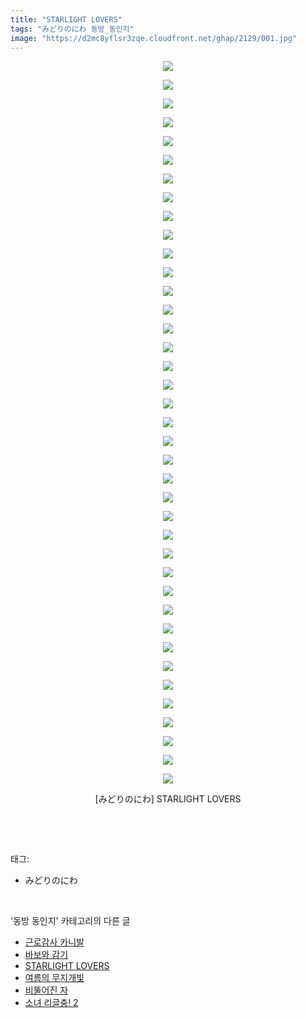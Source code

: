 ```yaml
---
title: "STARLIGHT LOVERS"
tags: "みどりのにわ 동방_동인지"
image: "https://d2mc8yflsr3zqe.cloudfront.net/ghap/2129/001.jpg"
---
```

<div class="article">
<p style="text-align: center; clear: none; float: none;"><img src="{{ site.imgserver2 }}/ghap/2129/001.jpg"/></p>
<p style="text-align: center; clear: none; float: none;"><img src="{{ site.imgserver2 }}/ghap/2129/002.jpg"/></p>
<p style="text-align: center; clear: none; float: none;"><img src="{{ site.imgserver2 }}/ghap/2129/003.jpg"/></p>
<p style="text-align: center; clear: none; float: none;"><img src="{{ site.imgserver2 }}/ghap/2129/004.jpg"/></p>
<p style="text-align: center; clear: none; float: none;"><img src="{{ site.imgserver2 }}/ghap/2129/005.jpg"/></p>
<p style="text-align: center; clear: none; float: none;"><img src="{{ site.imgserver2 }}/ghap/2129/006.jpg"/></p>
<p style="text-align: center; clear: none; float: none;"><img src="{{ site.imgserver2 }}/ghap/2129/007.jpg"/></p>
<p style="text-align: center; clear: none; float: none;"><img src="{{ site.imgserver2 }}/ghap/2129/008.jpg"/></p>
<p style="text-align: center; clear: none; float: none;"><img src="{{ site.imgserver2 }}/ghap/2129/009.jpg"/></p>
<p style="text-align: center; clear: none; float: none;"><img src="{{ site.imgserver2 }}/ghap/2129/010.jpg"/></p>
<p style="text-align: center; clear: none; float: none;"><img src="{{ site.imgserver2 }}/ghap/2129/011.jpg"/></p>
<p style="text-align: center; clear: none; float: none;"><img src="{{ site.imgserver2 }}/ghap/2129/012.jpg"/></p>
<p style="text-align: center; clear: none; float: none;"><img src="{{ site.imgserver2 }}/ghap/2129/013.jpg"/></p>
<p style="text-align: center; clear: none; float: none;"><img src="{{ site.imgserver2 }}/ghap/2129/014.jpg"/></p>
<p style="text-align: center; clear: none; float: none;"><img src="{{ site.imgserver2 }}/ghap/2129/015.jpg"/></p>
<p style="text-align: center; clear: none; float: none;"><img src="{{ site.imgserver2 }}/ghap/2129/016.jpg"/></p>
<p style="text-align: center; clear: none; float: none;"><img src="{{ site.imgserver2 }}/ghap/2129/017.jpg"/></p>
<p style="text-align: center; clear: none; float: none;"><img src="{{ site.imgserver2 }}/ghap/2129/018.jpg"/></p>
<p style="text-align: center; clear: none; float: none;"><img src="{{ site.imgserver2 }}/ghap/2129/019.jpg"/></p>
<p style="text-align: center; clear: none; float: none;"><img src="{{ site.imgserver2 }}/ghap/2129/020.jpg"/></p>
<p style="text-align: center; clear: none; float: none;"><img src="{{ site.imgserver2 }}/ghap/2129/021.jpg"/></p>
<p style="text-align: center; clear: none; float: none;"><img src="{{ site.imgserver2 }}/ghap/2129/022.jpg"/></p>
<p style="text-align: center; clear: none; float: none;"><img src="{{ site.imgserver2 }}/ghap/2129/023.jpg"/></p>
<p style="text-align: center; clear: none; float: none;"><img src="{{ site.imgserver2 }}/ghap/2129/024.jpg"/></p>
<p style="text-align: center; clear: none; float: none;"><img src="{{ site.imgserver2 }}/ghap/2129/025.jpg"/></p>
<p style="text-align: center; clear: none; float: none;"><img src="{{ site.imgserver2 }}/ghap/2129/026.jpg"/></p>
<p style="text-align: center; clear: none; float: none;"><img src="{{ site.imgserver2 }}/ghap/2129/027.jpg"/></p>
<p style="text-align: center; clear: none; float: none;"><img src="{{ site.imgserver2 }}/ghap/2129/028.jpg"/></p>
<p style="text-align: center; clear: none; float: none;"><img src="{{ site.imgserver2 }}/ghap/2129/029.jpg"/></p>
<p style="text-align: center; clear: none; float: none;"><img src="{{ site.imgserver2 }}/ghap/2129/030.jpg"/></p>
<p style="text-align: center; clear: none; float: none;"><img src="{{ site.imgserver2 }}/ghap/2129/031.jpg"/></p>
<p style="text-align: center; clear: none; float: none;"><img src="{{ site.imgserver2 }}/ghap/2129/032.jpg"/></p>
<p style="text-align: center; clear: none; float: none;"><img src="{{ site.imgserver2 }}/ghap/2129/033.jpg"/></p>
<p style="text-align: center; clear: none; float: none;"><img src="{{ site.imgserver2 }}/ghap/2129/034.jpg"/></p>
<p style="text-align: center; clear: none; float: none;"><img src="{{ site.imgserver2 }}/ghap/2129/035.jpg"/></p>
<p style="text-align: center; clear: none; float: none;"><img src="{{ site.imgserver2 }}/ghap/2129/036.jpg"/></p>
<p style="text-align: center; clear: none; float: none;"><img src="{{ site.imgserver2 }}/ghap/2129/037.jpg"/></p>
<p style="text-align: center; clear: none; float: none;"><img src="{{ site.imgserver2 }}/ghap/2129/038.jpg"/></p>
<p style="text-align: center; clear: none; float: none;"><img src="{{ site.imgserver2 }}/ghap/2129/039.jpg"/></p>
<p style="text-align: center; clear: none; float: none;">[みどりのにわ] STARLIGHT LOVERS</p>
<p><br/></p>
</div><br/>
<div class="tagTrail">
<p>태그: </p>
<ul>
<li>みどりのにわ</li>
</ul>
</div><br/>
<div class="another">
<p>'동방 동인지' 카테고리의 다른 글</p>
<ul>
<li><a href="/ghap_2138">근로감사 카니발</a></li>
<li><a href="/ghap_2137">바보와 감기</a></li>
<li><a href="/ghap_2129">STARLIGHT LOVERS</a></li>
<li><a href="/ghap_2128">여름의 무지개빛</a></li>
<li><a href="/ghap_2127">비뚤어진 자</a></li>
<li><a href="/ghap_2126">소녀 리글충! 2</a></li>
</ul>
</div><br/>
<div class="cb_module cb_fluid">
<div class="cb_wrt cb_profile">
</div><!-- commentList close -->
</div><br/>
